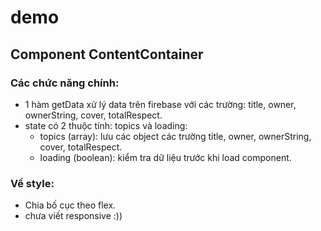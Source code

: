 # demo
## Component ContentContainer
### Các chức năng chính:
- 1 hàm getData xử lý data trên firebase với các trường: title, owner, ownerString, cover, totalRespect.
- state có 2 thuộc tính: topics và loading:
  + topics (array): lưu các object các trường title, owner, ownerString, cover, totalRespect.
  + loading (boolean): kiểm tra dữ liệu trước khi load component.

### Về style:
- Chia bố cục theo flex.
- chưa viết responsive :))
